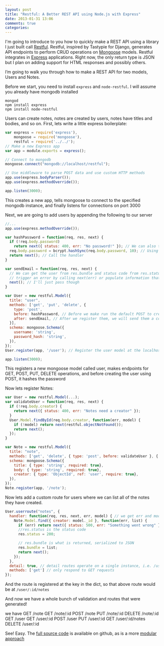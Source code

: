 ```yaml
---
layout: post
title: "Restful: A Better REST API using Node.js with Express"
date: 2013-01-31 13:06
comments: true
categories: 
---
```


I'm going to introduce to you how to quickly make a REST API using a library I just built call [Restful](https://github.com/baugarten/node-restful). Restful, inspired by Tastypie for Django, generates API endpoints to perform CRUD operations on [Mongoose](https://github.com/LearnBoost/mongoose) models. Restful integrates in [Express](https://github.com/visionmedia/express) applications. Right now, the only return type is JSON but I plan on adding support for HTML responses and possibly others.

I’m going to walk you through how to make a REST API for two models, Users and Notes.

<!-- more -->

Before we start, you need to install `express` and `node-restful`. I will assume you already have mongodb installed

```
mongod
npm install express
npm install node-restful
```

Users can create notes, notes are created by users, notes have titles and bodies, and so on.
First, lets write a little express boilerplate:

```js index.js
var express = require('express'),
    mongoose = require('mongoose'),
    restful = require('../../');
// Make a new Express app
var app = module.exports = express();

// Connect to mongodb
mongoose.connect("mongodb://localhost/restful");

// Use middleware to parse POST data and use custom HTTP methods
app.use(express.bodyParser());
app.use(express.methodOverride());

app.listen(3000);
```

This creates a new app, tells mongoose to connect to the specified mongodb instance, and finally listens for connections on port 3000

Next, we are going to add users by appending the following to our server

```js index.js
//...
app.use(express.methodOverride());

var hashPassword = function(req, res, next) {
  if (!req.body.password) 
    return next({ status: 400, err: "No password!" }); // We can also throw an error from a before route
  req.body.password = bcrypt.hashSync(req.body.password, 10); // Using bcrypt
  return next(); // Call the handler
}

var sendEmail = function(req, res, next) {
  // We can get the user from res.bundle and status code from res.status and 
  // trigger an error by calling next(err) or populate information that would otherwise be miggins
  next(); // I'll just pass though
}

var User = new restful.Model({
  title: "user",
  methods: ['get', 'put', 'delete', {
    type: 'post',
    before: hashPassword, // Before we make run the default POST to create a user, we want to hash the password (implementation omitted)
    after: sendEmail, // After we register them, we will send them a confirmation email
  }],
  schema: mongoose.Schema({
    username: 'string',
    password_hash: 'string',
  }),
});
User.register(app, '/user'); // Register the user model at the localhost:3000/user

app.listen(3000);
```

This registers a new mongoose model called user, makes endpoints for GET, POST, PUT, DELETE operations, and before creating the user using POST, it hashes the password

Now lets register Notes:

```js index.js
var User = new restful.Model(...);
var validateUser = function(req, res, next) {
  if (!req.body.creator) {
    return next({ status: 400, err: "Notes need a creator" });
  }
  User.Model.findById(req.body.creator, function(err, model) {
    if (!model) return next(restful.objectNotFound());
    return next();
  });
}

var Note = new restful.Model({
  title: "note",
  methods: ['get', 'delete', { type: 'post', before: validateUser }, { type: 'put', before: validateUser }],
  schema: mongoose.Schema({
    title: { type: 'string', required: true},
    body: { type: 'string', required: true},
    creator: { type: 'ObjectId', ref: 'user', require: true},
  }),
});
Note.register(app, '/note');
```

Now lets add a custom route for users where we can list all of the notes they have created.

```js index.js
User.userroute("notes", {
  handler: function(req, res, next, err, model) { // we get err and model parameters on detail routes (model being the one model that was found)
    Note.Model.find({ creator: model._id }, function(err, list) {
      if (err) return next({ status: 500, err: "Something went wrong" });
      //res.status is the status code
      res.status = 200;

      // res.bundle is what is returned, serialized to JSON
      res.bundle = list;  
      return next();
    });
  },
  detail: true, // detail routes operate on a single instance, i.e. /user/:id
  methods: ['get'] // only respond to GET requests
});
```
And the route is registered at the key in the dict, so that above route would be at `/user/:id/notes`

And now we have a whole bunch of validation and routes that were generated!

we have
GET /note
GET /note/:id
POST /note
PUT /note/:id
DELETE /note/:id
GET /user
GET /user/:id
POST /user
PUT /user/:id
GET /user/:id/notes
DELETE /user/:id

See! Easy.
The [full source code](https://github.com/baugarten/node-restful/blob/master/examples/notes.js) is available on github, as is a more [modular approach](https://github.com/baugarten/node-restful/tree/master/examples/notes)

